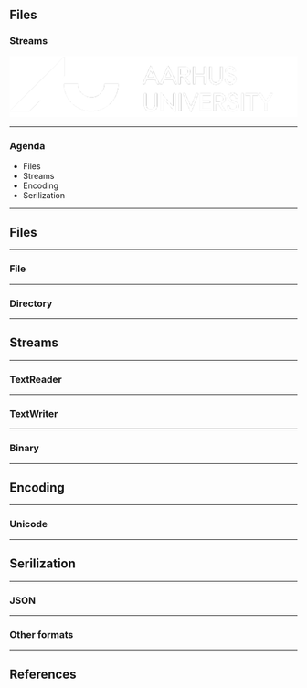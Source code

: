 <!-- .slide: data-background="#003d73" -->

## Files

### Streams

![AU Logo](./../img/aulogo_uk_var2_white.png "AU Logo") <!-- .element style="width: 200px; position: fixed; bottom: 50px; left: 50px" -->


----

### Agenda

* Files
* Streams
* Encoding
* Serilization

---

## Files

----

### File

----

### Directory

---

## Streams

----

### TextReader

----

### TextWriter

----

### Binary

---

## Encoding


----

### Unicode

---

## Serilization

----

### JSON

----

### Other formats


---

## References



